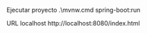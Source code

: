 Ejecutar proyecto 
.\mvnw.cmd spring-boot:run







URL localhost
http://localhost:8080/index.html
